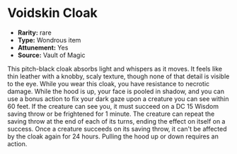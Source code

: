 
# Voidskin Cloak

* **Rarity:** rare
* **Type:** Wondrous item
* **Attunement:** Yes
* **Source:** Vault of Magic


This pitch-black cloak absorbs light and whispers as it moves. It feels like thin leather with a knobby, scaly texture, though none of that detail is visible to the eye. While you wear this cloak, you have resistance to necrotic damage. While the hood is up, your face is pooled in shadow, and you can use a bonus action to fix your dark gaze upon a creature you can see within 60 feet. If the creature can see you, it must succeed on a DC 15 Wisdom saving throw or be frightened for 1 minute. The creature can repeat the saving throw at the end of each of its turns, ending the effect on itself on a success. Once a creature succeeds on its saving throw, it can't be affected by the cloak again for 24 hours. Pulling the hood up or down requires an action.
